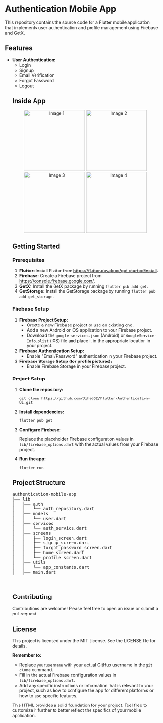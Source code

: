 <h1>Authentication Mobile App</h1>
    <p>This repository contains the source code for a Flutter mobile application that implements user authentication and profile management using Firebase and GetX.</p>
    
  <h2>Features</h2>
    <ul>
        <li><strong>User Authentication:</strong>
            <ul>
                <li>Login</li>
                <li>Signup</li>
                <li>Email Verification</li>
                <li>Forgot Password</li>
                <li>Logout</li>
            </ul>
        </li>
       
<h2> Inside App</h2>
    <p align="center">
        <img src="https://github.com/Jihad82/Flutter-Authentication-Ui/assets/91656309/ead7ea58-20a8-4cfa-a520-36c55bd3f184" alt="Image 1" width="200">
        <img src="https://github.com/Jihad82/Flutter-Authentication-Ui/assets/91656309/64f769a2-97e4-4668-a52c-f61ec1c01bf2" alt="Image 2" width="200">
        <img src="https://github.com/Jihad82/Flutter-Authentication-Ui/assets/91656309/27d30f0d-61d5-43b9-9faa-09a1bde2c2de" alt="Image 3" width="200">
        <img src="https://github.com/Jihad82/Flutter-Authentication-Ui/assets/91656309/1236e0ab-f244-4c94-8e9a-bc4d17c05d46" alt="Image 4" width="200">
</p>

  <h2>Getting Started</h2>
    
  <h3>Prerequisites</h3>
    <ol>
        <li><strong>Flutter:</strong> Install Flutter from <a href="https://flutter.dev/docs/get-started/install">https://flutter.dev/docs/get-started/install</a>.</li>
        <li><strong>Firebase:</strong> Create a Firebase project from <a href="https://console.firebase.google.com/">https://console.firebase.google.com/</a>.</li>
        <li><strong>GetX:</strong> Install the GetX package by running <code>flutter pub add get</code>.</li>
        <li><strong>GetStorage:</strong> Install the GetStorage package by running <code>flutter pub add get_storage</code>.</li>
    </ol>
    
   <h3>Firebase Setup</h3>
    <ol>
        <li><strong>Firebase Project Setup:</strong>
            <ul>
                <li>Create a new Firebase project or use an existing one.</li>
                <li>Add a new Android or iOS application to your Firebase project.</li>
                <li>Download the <code>google-services.json</code> (Android) or <code>GoogleService-Info.plist</code> (iOS) file and place it in the appropriate location in your project.</li>
            </ul>
        </li>
        <li><strong>Firebase Authentication Setup:</strong>
            <ul>
                <li>Enable "Email/Password" authentication in your Firebase project.</li>
            </ul>
        </li>
        <li><strong>Firebase Storage Setup (for profile pictures):</strong>
            <ul>
                <li>Enable Firebase Storage in your Firebase project.</li>
            </ul>
        </li>
    </ol>
    
   <h3>Project Setup</h3>
    <ol>
        <li><strong>Clone the repository:</strong>
            <pre><code>git clone https://github.com/Jihad82/Flutter-Authentication-Ui.git</code></pre>
        </li>
        <li><strong>Install dependencies:</strong>
            <pre><code>flutter pub get</code></pre>
        </li>
        <li><strong>Configure Firebase:</strong>
            <p>Replace the placeholder Firebase configuration values in <code>lib/firebase_options.dart</code> with the actual values from your Firebase project.</p>
        </li>
        <li><strong>Run the app:</strong>
            <pre><code>flutter run</code></pre>
        </li>
    </ol>
    
  <h2>Project Structure</h2>
    <pre>
authentication-mobile-app
├── lib
│   ├── auth
│   │   └── auth_repository.dart
│   ├── models
│   │   └── user.dart
│   ├── services
│   │   └── auth_service.dart
│   ├── screens
│   │   ├── login_screen.dart
│   │   ├── signup_screen.dart
│   │   ├── forgot_password_screen.dart
│   │   ├── home_screen.dart
│   │   └── profile_screen.dart
│   ├── utils
│   │   └── app_constants.dart
│   ├── main.dart

  </pre>
    
   <h2>Contributing</h2>
    <p>Contributions are welcome! Please feel free to open an issue or submit a pull request.</p>
    
  <h2>License</h2>
    <p>This project is licensed under the MIT License. See the LICENSE file for details.</p>
    
  <p><strong>Remember to:</strong></p>
    <ul>
        <li>Replace <code>yourusername</code> with your actual GitHub username in the <code>git clone</code> command.</li>
        <li>Fill in the actual Firebase configuration values in <code>lib/firebase_options.dart</code>.</li>
        <li>Add any specific instructions or information that is relevant to your project, such as how to configure the app for different platforms or how to use specific features.</li>
    </ul>
    
  <p>This HTML provides a solid foundation for your project. Feel free to customize it further to better reflect the specifics of your mobile application.</p>
</body>
</html>
